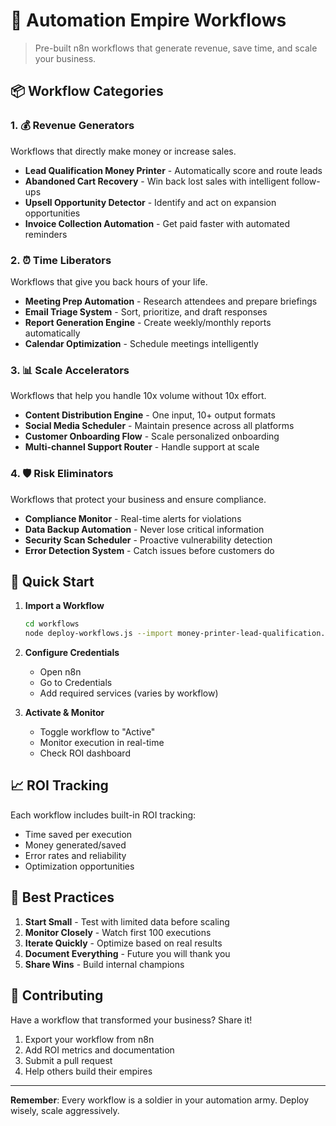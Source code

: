 # 🔧 Automation Empire Workflows

> Pre-built n8n workflows that generate revenue, save time, and scale your business.

## 📦 Workflow Categories

### 1. 💰 Revenue Generators
Workflows that directly make money or increase sales.

- **Lead Qualification Money Printer** - Automatically score and route leads
- **Abandoned Cart Recovery** - Win back lost sales with intelligent follow-ups
- **Upsell Opportunity Detector** - Identify and act on expansion opportunities
- **Invoice Collection Automation** - Get paid faster with automated reminders

### 2. ⏰ Time Liberators
Workflows that give you back hours of your life.

- **Meeting Prep Automation** - Research attendees and prepare briefings
- **Email Triage System** - Sort, prioritize, and draft responses
- **Report Generation Engine** - Create weekly/monthly reports automatically
- **Calendar Optimization** - Schedule meetings intelligently

### 3. 📊 Scale Accelerators
Workflows that help you handle 10x volume without 10x effort.

- **Content Distribution Engine** - One input, 10+ output formats
- **Social Media Scheduler** - Maintain presence across all platforms
- **Customer Onboarding Flow** - Scale personalized onboarding
- **Multi-channel Support Router** - Handle support at scale

### 4. 🛡️ Risk Eliminators
Workflows that protect your business and ensure compliance.

- **Compliance Monitor** - Real-time alerts for violations
- **Data Backup Automation** - Never lose critical information
- **Security Scan Scheduler** - Proactive vulnerability detection
- **Error Detection System** - Catch issues before customers do

## 🚀 Quick Start

1. **Import a Workflow**
   ```bash
   cd workflows
   node deploy-workflows.js --import money-printer-lead-qualification.json
   ```

2. **Configure Credentials**
   - Open n8n
   - Go to Credentials
   - Add required services (varies by workflow)

3. **Activate & Monitor**
   - Toggle workflow to "Active"
   - Monitor execution in real-time
   - Check ROI dashboard

## 📈 ROI Tracking

Each workflow includes built-in ROI tracking:

- Time saved per execution
- Money generated/saved
- Error rates and reliability
- Optimization opportunities

## 🎯 Best Practices

1. **Start Small** - Test with limited data before scaling
2. **Monitor Closely** - Watch first 100 executions
3. **Iterate Quickly** - Optimize based on real results
4. **Document Everything** - Future you will thank you
5. **Share Wins** - Build internal champions

## 🤝 Contributing

Have a workflow that transformed your business? Share it!

1. Export your workflow from n8n
2. Add ROI metrics and documentation
3. Submit a pull request
4. Help others build their empires

---

**Remember**: Every workflow is a soldier in your automation army. Deploy wisely, scale aggressively.